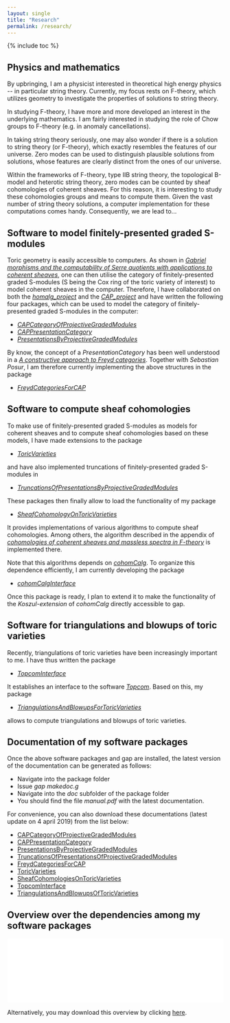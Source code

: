 ```yaml
---
layout: single
title: "Research"
permalink: /research/
---
```


{% include toc %}

## Physics and mathematics

By upbringing, I am a physicist interested in theoretical high energy physics -- in particular string theory. Currently, my focus rests on F-theory, which utilizes geometry to investigate the properties of solutions to string theory.

In studying F-theory, I have more and more developed an interest in the underlying mathematics. I am fairly interested in studying the role of Chow groups to F-theory (e.g. in anomaly cancellations). 

In taking string theory seriously, one may also wonder if there is a solution to string theory (or F-theory), which exactly resembles the features of our universe. Zero modes can be used to distinguish plausible solutions from solutions, whose features are clearly distinct from the ones of our universe.

Within the frameworks of F-theory, type IIB string theory, the topological B-model and heterotic string theory, zero modes can be counted by sheaf cohomologies of coherent sheaves. For this reason, it is interesting to study these cohomologies groups and means to compute them. Given the vast number of string theory solutions, a computer implementation for these computations comes handy. Consequently, we are lead to...


## Software to model finitely-presented graded S-modules

Toric geometry is easily accessible to computers. As shown in [*Gabriel morphisms and the computability of Serre quotients with applications to coherent sheaves*](https://arxiv.org/abs/1409.2028), one can then utilise the category of finitely-presented graded S-modules (S being the Cox ring of the toric variety of interest) to model coherent sheaves in the computer. Therefore, I have collaborated on both the 
[*homalg_project*](http://homalg-project.github.io/) and the [*CAP_project*](https://homalg-project.github.io/CAP_project/) and have written the following four packages, which can be used to model the category of finitely-presented graded S-modules in the computer:

* [*CAPCategoryOfProjectiveGradedModules*](https://github.com/HereAround/CAPCategoryOfProjectiveGradedModules)
* [*CAPPresentationCategory*](https://github.com/HereAround/CAPPresentationCategory)
* [*PresentationsByProjectiveGradedModules*](https://github.com/HereAround/PresentationsByProjectiveGradedModules)

By know, the concept of a *PresentationCategory* has been well understood in a [*A constructive approach to Freyd categories*](https://arxiv.org/abs/1712.03492). Together with *Sebastian Posur*, I am therefore currently implementing the above structures in the package

* [*FreydCategoriesForCAP*](https://github.com/HereAround/CAP_project/tree/master/FreydCategoriesForCAP)



## Software to compute sheaf cohomologies

To make use of finitely-presented graded S-modules as models for coherent sheaves and to compute sheaf cohomologies based on these models, I have made extensions to the package

* [*ToricVarieties*](https://github.com/homalg-project/homalg_project/tree/master/ToricVarieties)

and have also implemented truncations of finitely-presented graded S-modules in

* [*TruncationsOfPresentationsByProjectiveGradedModules*](https://github.com/HereAround/TruncationsOfPresentationsByProjectiveGradedModules)

These packages then finally allow to load the functionality of my package

* [*SheafCohomologyOnToricVarieties*](https://github.com/HereAround/SheafCohomologyOnToricVarieties)

It provides implementations of various algorithms to compute sheaf cohomologies. Among others, the algorithm described in the appendix of [*cohomologies of coherent sheaves and massless spectra in F-theory*](https://arxiv.org/abs/1802.08860) is implemented there.

Note that this algorithms depends on [*cohomCalg*](https://benjaminjurke.com/academia-and-research/cohomcalg). To organize this dependence efficiently, I am currently developing the package

* [*cohomCalgInterface*](https://github.com/HereAround/cohomCalgInterface)

Once this package is ready, I plan to extend it to make the functionality of the *Koszul-extension* of *cohomCalg* directly accessible to gap.



## Software for triangulations and blowups of toric varieties

Recently, triangulations of toric varieties have been increasingly important to me. I have thus written the package

* [*TopcomInterface*](https://github.com/HereAround/TopcomInterface)

It establishes an interface to the software [*Topcom*](http://www.rambau.wm.uni-bayreuth.de/TOPCOM/). Based on this, my package

* [*TriangulationsAndBlowupsForToricVarieties*](https://github.com/HereAround/TriangulationsAndBlowupsForToricVarieties)

allows to compute triangulations and blowups of toric varieties.



## Documentation of my software packages

Once the above software packages and gap are installed, the latest version of the documentation can be generated as follows:

* Navigate into the package folder
* Issue *gap makedoc.g*
* Navigate into the *doc* subfolder of the package folder
* You should find the file *manual.pdf* with the latest documentation.

For convenience, you can also download these documentations (latest update on 4 april 2019) from the list below:

* [CAPCategoryOfProjectiveGradedModules](/CAPCategoryOfProjectiveGradedModules.pdf)
* [CAPPresentationCategory](/CAPPresentationCategory.pdf)
* [PresentationsByProjectiveGradedModules](/PresentationsByProjectiveGradedModules.pdf)
* [TruncationsOfPresentationsOfProjectiveGradedModules](/TruncationsOfPresentationsOfProjectiveGradedModules.pdf)
* [FreydCategoriesForCAP](/FreydCategoriesForCAP.pdf)
* [ToricVarieties](/ToricVarieties.pdf)
* [SheafCohomologiesOnToricVarieties](/SheafCohomologiesOnToricVarieties.pdf)
* [TopcomInterface](/TopcomInterface.pdf)
* [TriangulationsAndBlowupsOfToricVarieties](/TriangulationsAndBlowupsOfToricVarieties.pdf)


## Overview over the dependencies among my software packages

<embed src="/SoftwarePackages.pdf" type="application/pdf" width="100%"/>

Alternatively, you may download this overview by clicking [here](/SoftwarePackages.pdf).

